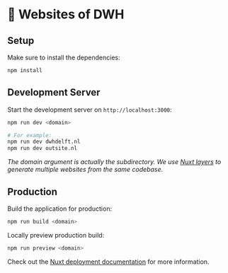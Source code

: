 # 🌈 Websites of DWH

## Setup

Make sure to install the dependencies:

```bash
npm install
```

## Development Server

Start the development server on `http://localhost:3000`:

```bash
npm run dev <domain>

# For example:
npm run dev dwhdelft.nl
npm run dev outsite.nl
```

_The domain argument is actually the subdirectory. We use [Nuxt layers](https://nuxt.com/docs/getting-started/layers) to generate multiple websites from the same codebase._

## Production

Build the application for production:

```bash
npm run build <domain>
```

Locally preview production build:

```bash
npm run preview <domain>
```

Check out the [Nuxt deployment documentation](https://nuxt.com/docs/getting-started/deployment) for more information.

